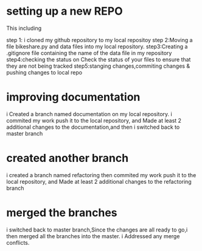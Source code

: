 # setting up a new REPO

This including

step 1: i cloned my github repository to my local repositoy
step 2:Moving a file bikeshare.py and data files into my local repository. 
step3:Creating a .gitignore file containing the name of the data file in my repository
step4:checking the status on Check the status of your files to ensure that they are not being tracked
step5:stanging changes,commiting changes & pushing changes to local repo

# improving documentation
i Created a branch named documentation on my local repository. i commited my work push it to the local repository, and Made at least 2 additional changes to the documentation,and then i switched back to master branch


# created another branch
i created a branch named refactoring then commited my work push it to the local repository, and Made at least 2 additional changes to the refactoring branch


# merged the branches
i switched back to master branch,Since the changes are all ready to go,i then merged all the branches into the master. i Addressed any merge conflicts.
